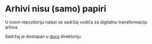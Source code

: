 # Arhivi nisu (samo) papiri

U ovom repozitoriju nalazi se sadržaj vodiča za digitalnu transformaciju arhiva.

Sadržaj je dostupan u [docs](docs/README.md) direktoriju.

